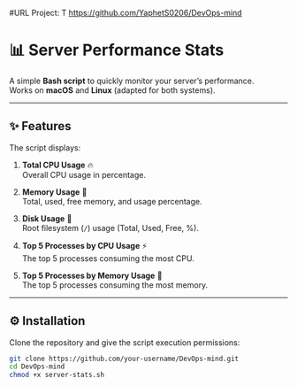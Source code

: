 #URL Project: T https://github.com/YaphetS0206/DevOps-mind

# 📊 Server Performance Stats

A simple **Bash script** to quickly monitor your server’s performance.  
Works on **macOS** and **Linux** (adapted for both systems).

---

## ✨ Features

The script displays:

1. **Total CPU Usage** 🔥  
   Overall CPU usage in percentage.

2. **Memory Usage** 💾  
   Total, used, free memory, and usage percentage.

3. **Disk Usage** 💽  
   Root filesystem (`/`) usage (Total, Used, Free, %).

4. **Top 5 Processes by CPU Usage** ⚡  
   The top 5 processes consuming the most CPU.

5. **Top 5 Processes by Memory Usage** 🧠  
   The top 5 processes consuming the most memory.

---


## ⚙️ Installation

Clone the repository and give the script execution permissions:

```bash
git clone https://github.com/your-username/DevOps-mind.git
cd DevOps-mind
chmod +x server-stats.sh
